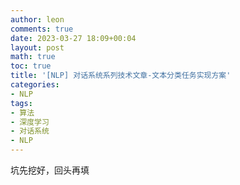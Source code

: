 ```yaml
---
author: leon
comments: true
date: 2023-03-27 18:09+00:04
layout: post
math: true
toc: true
title: '[NLP] 对话系统系列技术文章-文本分类任务实现方案'
categories:
- NLP
tags:
- 算法
- 深度学习
- 对话系统
- NLP
---
```


坑先挖好，回头再填

